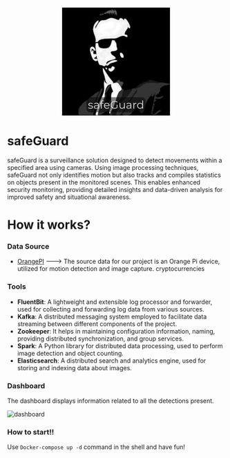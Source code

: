 <p align="center">
  <img src="images/logo_resized.png" alt="progettotap" />
</p>

# safeGuard
safeGuard is a surveillance solution designed to detect movements within a specified area using cameras. Using image processing techniques, safeGuard not only identifies motion but also tracks and compiles statistics on objects present in the monitored scenes. This enables enhanced security monitoring, providing detailed insights and data-driven analysis for improved safety and situational awareness.

# How it works?



### Data Source 
  - [OrangePI](http://www.orangepi.org/html/hardWare/computerAndMicrocontrollers/details/orange-pi-3-LTS.html) ---> The source data for our project is an Orange Pi device, utilized for motion detection and image capture.
 cryptocurrencies
  
  
### Tools
- **FluentBit**: A lightweight and extensible log processor and forwarder, used for collecting and forwarding log data from various sources.
- **Kafka**: A distributed messaging system employed to facilitate data streaming between different components of the project.
- **Zookeeper**: It helps in maintaining configuration information, naming, providing distributed synchronization, and group services.
- **Spark**: A Python library for distributed data processing, used to perform image detection and object counting.
- **Elasticsearch**: A distributed search and analytics engine, used for storing and indexing data about images.
 
 ### Dashboard
 The dashboard displays information related to all the detections present.
 
 ![dashboard]()



### How to start!!

Use `Docker-compose up -d` command  in the shell and have fun!
